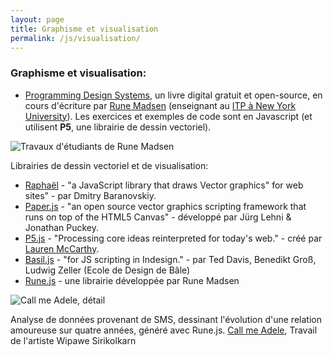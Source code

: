 ```yaml
---
layout: page
title: Graphisme et visualisation
permalink: /js/visualisation/
---
```


<h3>Graphisme et visualisation:</h3>

- [Programming Design Systems](https://programmingdesignsystems.com/), un livre digital gratuit et open-source, en cours d'écriture par [Rune Madsen](https://runemadsen.com/) (enseignant au [ITP à New York University](https://tisch.nyu.edu/about/directory/itp/1490791702)). Les exercices et exemples de code sont en Javascript (et utilisent **P5**, une librairie de dessin vectoriel).

![Travaux d'étudiants de Rune Madsen](/cours-javascript/img/rune-students.jpg)

Librairies de dessin vectoriel et de visualisation:

- [Raphaël](http://dmitrybaranovskiy.github.io/raphael/) - "a JavaScript library that draws Vector graphics" for web sites" - par 	Dmitry Baranovskiy.
- [Paper.js](http://paperjs.org/) - "an open source vector graphics scripting framework that runs on top of the HTML5 Canvas" - développé par Jürg Lehni & Jonathan Puckey.
- [P5.js](http://p5js.org/) - "Processing core ideas reinterpreted for today's web." - créé par [Lauren McCarthy](http://lauren-mccarthy.com/).
- [Basil.js](http://basiljs.ch/) - "for JS scripting in Indesign." - par Ted Davis, Benedikt Groß, Ludwig Zeller (Ecole de Design de Bâle)
- [Rune.js](http://runemadsen.github.io/rune.js/) - une librairie développée par Rune Madsen

![Call me Adele, détail](/cours-javascript/img/call-me-adele.jpg)

Analyse de données provenant de SMS, dessinant l'évolution d'une relation amoureuse sur quatre années, généré avec Rune.js. [Call me Adele](https://medium.com/@wipaweeeeee/call-me-adele-f37162b6ffe5#.padbmd6fd), Travail de l'artiste Wipawe Sirikolkarn

